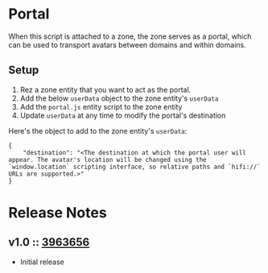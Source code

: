 # Portal
When this script is attached to a zone, the zone serves as a portal, which can be used to transport avatars between domains and within domains.

## Setup
1. Rez a zone entity that you want to act as the portal.
2. Add the below `userData` object to the zone entity's `userData`
3. Add the `portal.js` entity script to the zone entity
4. Update `userData` at any time to modify the portal's destination

Here's the object to add to the zone entity's `userData`:
```
{
    "destination": "<The destination at which the portal user will appear. The avatar's location will be changed using the `window.location` scripting interface, so relative paths and `hifi://` URLs are supported.>"
}
```

# Release Notes
## v1.0 :: [3963656](https://github.com/highfidelity/hifi-content/commit/3963656)
- Initial release